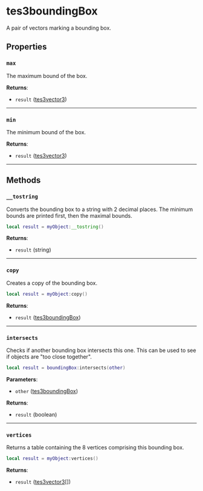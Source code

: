 # tes3boundingBox
<div class="search_terms" style="display: none">tes3boundingbox, boundingbox</div>

<!---
	This file is autogenerated. Do not edit this file manually. Your changes will be ignored.
	More information: https://github.com/MWSE/MWSE/tree/master/docs
-->

A pair of vectors marking a bounding box.

## Properties

### `max`
<div class="search_terms" style="display: none">max</div>

The maximum bound of the box.

**Returns**:

* `result` ([tes3vector3](../types/tes3vector3.md))

***

### `min`
<div class="search_terms" style="display: none">min</div>

The minimum bound of the box.

**Returns**:

* `result` ([tes3vector3](../types/tes3vector3.md))

***

## Methods

### `__tostring`
<div class="search_terms" style="display: none">__tostring</div>

Converts the bounding box to a string with 2 decimal places. The minimum bounds are printed first, then the maximal bounds.

```lua
local result = myObject:__tostring()
```

**Returns**:

* `result` (string)

***

### `copy`
<div class="search_terms" style="display: none">copy</div>

Creates a copy of the bounding box.

```lua
local result = myObject:copy()
```

**Returns**:

* `result` ([tes3boundingBox](../types/tes3boundingBox.md))

***

### `intersects`
<div class="search_terms" style="display: none">vertices</div>

Checks if another bounding box intersects this one. This can be used to see if objects are "too close together".

```lua
local result = boundingBox:intersects(other)
```

**Parameters**:

* `other` ([tes3boundingBox](../types/tes3boundingBox.md))

**Returns**:

* `result` (boolean)

***

### `vertices`
<div class="search_terms" style="display: none">vertices</div>

Returns a table containing the 8 vertices comprising this bounding box.

```lua
local result = myObject:vertices()
```

**Returns**:

* `result` ([tes3vector3](../types/tes3vector3.md)[])

